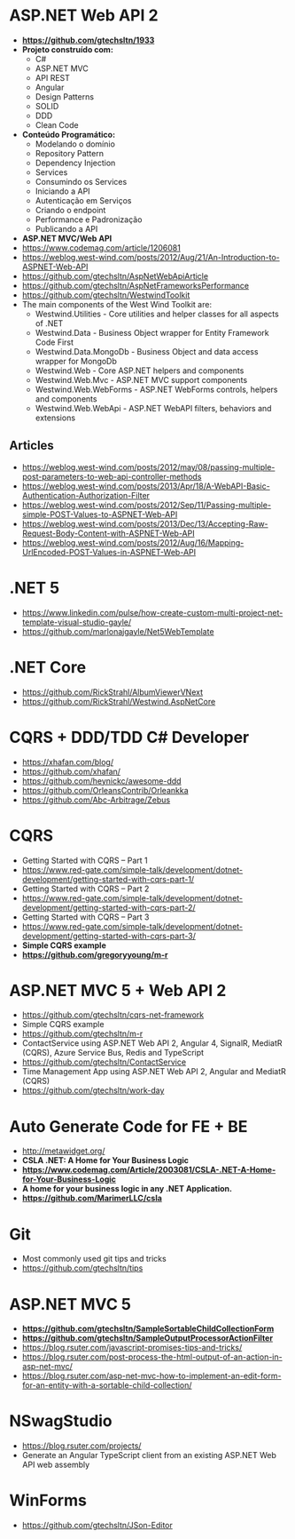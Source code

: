 # ASP.NET Web API 2
+ **https://github.com/gtechsltn/1933**
+ **Projeto construído com:**
  + C#
  + ASP.NET MVC
  + API REST
  + Angular
  + Design Patterns
  + SOLID
  + DDD
  + Clean Code
+ **Conteúdo Programático:**
  + Modelando o domínio
  + Repository Pattern
  + Dependency Injection
  + Services
  + Consumindo os Services
  + Iniciando a API
  + Autenticação em Serviços
  + Criando o endpoint
  + Performance e Padronização
  + Publicando a API
+ **ASP.NET MVC/Web API**
+ https://www.codemag.com/article/1206081
+ https://weblog.west-wind.com/posts/2012/Aug/21/An-Introduction-to-ASPNET-Web-API
+ https://github.com/gtechsltn/AspNetWebApiArticle
+ https://github.com/gtechsltn/AspNetFrameworksPerformance
+ https://github.com/gtechsltn/WestwindToolkit
+ The main components of the West Wind Toolkit are:
  + Westwind.Utilities - Core utilities and helper classes for all aspects of .NET
  + Westwind.Data - Business Object wrapper for Entity Framework Code First
  + Westwind.Data.MongoDb - Business Object and data access wrapper for MongoDb
  + Westwind.Web - Core ASP.NET helpers and components
  + Westwind.Web.Mvc - ASP.NET MVC support components
  + Westwind.Web.WebForms - ASP.NET WebForms controls, helpers and components
  + Westwind.Web.WebApi - ASP.NET WebAPI filters, behaviors and extensions

## Articles
+ https://weblog.west-wind.com/posts/2012/may/08/passing-multiple-post-parameters-to-web-api-controller-methods
+ https://weblog.west-wind.com/posts/2013/Apr/18/A-WebAPI-Basic-Authentication-Authorization-Filter
+ https://weblog.west-wind.com/posts/2012/Sep/11/Passing-multiple-simple-POST-Values-to-ASPNET-Web-API
+ https://weblog.west-wind.com/posts/2013/Dec/13/Accepting-Raw-Request-Body-Content-with-ASPNET-Web-API
+ https://weblog.west-wind.com/posts/2012/Aug/16/Mapping-UrlEncoded-POST-Values-in-ASPNET-Web-API

# .NET 5
+ https://www.linkedin.com/pulse/how-create-custom-multi-project-net-template-visual-studio-gayle/
+ https://github.com/marlonajgayle/Net5WebTemplate

# .NET Core
+ https://github.com/RickStrahl/AlbumViewerVNext
+ https://github.com/RickStrahl/Westwind.AspNetCore

# CQRS + DDD/TDD C# Developer
+ https://xhafan.com/blog/
+ https://github.com/xhafan/
+ https://github.com/heynickc/awesome-ddd
+ https://github.com/OrleansContrib/Orleankka
+ https://github.com/Abc-Arbitrage/Zebus

# CQRS
+ Getting Started with CQRS – Part 1
+ https://www.red-gate.com/simple-talk/development/dotnet-development/getting-started-with-cqrs-part-1/
+ Getting Started with CQRS – Part 2
+ https://www.red-gate.com/simple-talk/development/dotnet-development/getting-started-with-cqrs-part-2/
+ Getting Started with CQRS – Part 3
+ https://www.red-gate.com/simple-talk/development/dotnet-development/getting-started-with-cqrs-part-3/
+ **Simple CQRS example**
+ **https://github.com/gregoryyoung/m-r**

# ASP.NET MVC 5 + Web API 2
+ https://github.com/gtechsltn/cqrs-net-framework
+ Simple CQRS example
+ https://github.com/gtechsltn/m-r
+ ContactService using ASP.NET Web API 2, Angular 4, SignalR, MediatR (CQRS), Azure Service Bus, Redis and TypeScript
+ https://github.com/gtechsltn/ContactService
+ Time Management App using ASP.NET Web API 2, Angular and MediatR (CQRS)
+ https://github.com/gtechsltn/work-day

# Auto Generate Code for FE + BE
+ http://metawidget.org/
+ **CSLA .NET: A Home for Your Business Logic**
+ **https://www.codemag.com/Article/2003081/CSLA-.NET-A-Home-for-Your-Business-Logic**
+ **A home for your business logic in any .NET Application.**
+ **https://github.com/MarimerLLC/csla**

# Git
+ Most commonly used git tips and tricks
+ https://github.com/gtechsltn/tips

# ASP.NET MVC 5
+ **https://github.com/gtechsltn/SampleSortableChildCollectionForm**
+ **https://github.com/gtechsltn/SampleOutputProcessorActionFilter**
+ https://blog.rsuter.com/javascript-promises-tips-and-tricks/
+ https://blog.rsuter.com/post-process-the-html-output-of-an-action-in-asp-net-mvc/
+ https://blog.rsuter.com/asp-net-mvc-how-to-implement-an-edit-form-for-an-entity-with-a-sortable-child-collection/

# NSwagStudio
+ https://blog.rsuter.com/projects/
+ Generate an Angular TypeScript client from an existing ASP.NET Web API web assembly

# WinForms
+ https://github.com/gtechsltn/JSon-Editor
